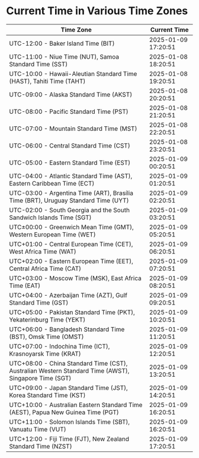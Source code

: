 # Current Time in Various Time Zones

| Time Zone | Current Time |
|-----------|--------------|
| UTC-12:00 - Baker Island Time (BIT) | 2025-01-09 17:20:51 |
| UTC-11:00 - Niue Time (NUT), Samoa Standard Time (SST) | 2025-01-08 18:20:51 |
| UTC-10:00 - Hawaii-Aleutian Standard Time (HAST), Tahiti Time (TAHT) | 2025-01-08 19:20:51 |
| UTC-09:00 - Alaska Standard Time (AKST) | 2025-01-08 20:20:51 |
| UTC-08:00 - Pacific Standard Time (PST) | 2025-01-08 21:20:51 |
| UTC-07:00 - Mountain Standard Time (MST) | 2025-01-08 22:20:51 |
| UTC-06:00 - Central Standard Time (CST) | 2025-01-08 23:20:51 |
| UTC-05:00 - Eastern Standard Time (EST) | 2025-01-09 00:20:51 |
| UTC-04:00 - Atlantic Standard Time (AST), Eastern Caribbean Time (ECT) | 2025-01-09 01:20:51 |
| UTC-03:00 - Argentina Time (ART), Brasília Time (BRT), Uruguay Standard Time (UYT) | 2025-01-09 02:20:51 |
| UTC-02:00 - South Georgia and the South Sandwich Islands Time (SGT) | 2025-01-09 03:20:51 |
| UTC±00:00 - Greenwich Mean Time (GMT), Western European Time (WET) | 2025-01-09 05:20:51 |
| UTC+01:00 - Central European Time (CET), West Africa Time (WAT) | 2025-01-09 06:20:51 |
| UTC+02:00 - Eastern European Time (EET), Central Africa Time (CAT) | 2025-01-09 07:20:51 |
| UTC+03:00 - Moscow Time (MSK), East Africa Time (EAT) | 2025-01-09 08:20:51 |
| UTC+04:00 - Azerbaijan Time (AZT), Gulf Standard Time (GST) | 2025-01-09 09:20:51 |
| UTC+05:00 - Pakistan Standard Time (PKT), Yekaterinburg Time (YEKT) | 2025-01-09 10:20:51 |
| UTC+06:00 - Bangladesh Standard Time (BST), Omsk Time (OMST) | 2025-01-09 11:20:51 |
| UTC+07:00 - Indochina Time (ICT), Krasnoyarsk Time (KRAT) | 2025-01-09 12:20:51 |
| UTC+08:00 - China Standard Time (CST), Australian Western Standard Time (AWST), Singapore Time (SGT) | 2025-01-09 13:20:51 |
| UTC+09:00 - Japan Standard Time (JST), Korea Standard Time (KST) | 2025-01-09 14:20:51 |
| UTC+10:00 - Australian Eastern Standard Time (AEST), Papua New Guinea Time (PGT) | 2025-01-09 16:20:51 |
| UTC+11:00 - Solomon Islands Time (SBT), Vanuatu Time (VUT) | 2025-01-09 16:20:51 |
| UTC+12:00 - Fiji Time (FJT), New Zealand Standard Time (NZST) | 2025-01-09 17:20:51 |
